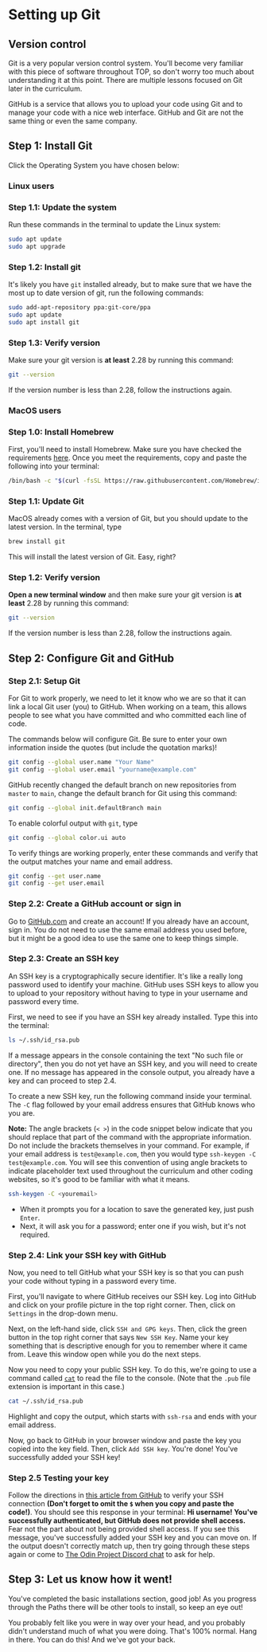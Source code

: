 # Setting up Git

## Version control

Git is a very popular version control system. You'll become very familiar with this piece of software throughout TOP, so don't worry too much about understanding it at this point. There are multiple lessons focused on Git later in the curriculum.

GitHub is a service that allows you to upload your code using Git and to manage your code with a nice web interface. GitHub and Git are not the same thing or even the same company.

## Step 1: Install Git

Click the Operating System you have chosen below:

### Linux users

### **Step 1.1: Update the system**

Run these commands in the terminal to update the Linux system:

```bash
sudo apt update
sudo apt upgrade
```

### **Step 1.2: Install git**

It's likely you have `git` installed already, but to make sure that we have the most up to date version of git, run the following commands:

```bash
sudo add-apt-repository ppa:git-core/ppa
sudo apt update
sudo apt install git
```

### **Step 1.3: Verify version**

Make sure your git version is **at least** 2.28 by running this command:

```bash
git --version
```

If the version number is less than 2.28, follow the instructions again.

### MacOS users

### **Step 1.0: Install Homebrew**

First, you'll need to install Homebrew. Make sure you have checked the requirements [here](https://docs.brew.sh/Installation#macos-requirements). Once you meet the requirements, copy and paste the following into your terminal:

```bash
/bin/bash -c "$(curl -fsSL https://raw.githubusercontent.com/Homebrew/install/HEAD/install.sh)"
```

### **Step 1.1: Update Git**

MacOS already comes with a version of Git, but you should update to the latest version. In the terminal, type

```bash
brew install git
```

This will install the latest version of Git. Easy, right?

### **Step 1.2: Verify version**

**Open a new terminal window** and then make sure your git version is **at least** 2.28 by running this command:

```bash
git --version
```

If the version number is less than 2.28, follow the instructions again.

## Step 2: Configure Git and GitHub

### **Step 2.1: Setup Git**

For Git to work properly, we need to let it know who we are so that it can link a local Git user \(you\) to GitHub. When working on a team, this allows people to see what you have committed and who committed each line of code.

The commands below will configure Git. Be sure to enter your own information inside the quotes \(but include the quotation marks\)!

```bash
git config --global user.name "Your Name"
git config --global user.email "yourname@example.com"
```

GitHub recently changed the default branch on new repositories from `master` to `main`, change the default branch for Git using this command:

```bash
git config --global init.defaultBranch main
```

To enable colorful output with `git`, type

```bash
git config --global color.ui auto
```

To verify things are working properly, enter these commands and verify that the output matches your name and email address.

```bash
git config --get user.name
git config --get user.email
```

### **Step 2.2: Create a GitHub account or sign in**

Go to [GitHub.com](https://github.com/) and create an account! If you already have an account, sign in. You do not need to use the same email address you used before, but it might be a good idea to use the same one to keep things simple.

### **Step 2.3: Create an SSH key**

An SSH key is a cryptographically secure identifier. It's like a really long password used to identify your machine. GitHub uses SSH keys to allow you to upload to your repository without having to type in your username and password every time.

First, we need to see if you have an SSH key already installed. Type this into the terminal:

```bash
ls ~/.ssh/id_rsa.pub
```

If a message appears in the console containing the text "No such file or directory", then you do not yet have an SSH key, and you will need to create one. If no message has appeared in the console output, you already have a key and can proceed to step 2.4.

To create a new SSH key, run the following command inside your terminal. The `-C` flag followed by your email address ensures that GitHub knows who you are.

**Note:** The angle brackets \(`< >`\) in the code snippet below indicate that you should replace that part of the command with the appropriate information. Do not include the brackets themselves in your command. For example, if your email address is `test@example.com`, then you would type `ssh-keygen -C test@example.com`. You will see this convention of using angle brackets to indicate placeholder text used throughout the curriculum and other coding websites, so it's good to be familiar with what it means.

```bash
ssh-keygen -C <youremail>
```

* When it prompts you for a location to save the generated key, just push `Enter`.
* Next, it will ask you for a password; enter one if you wish, but it's not required.

### **Step 2.4: Link your SSH key with GitHub**

Now, you need to tell GitHub what your SSH key is so that you can push your code without typing in a password every time.

First, you'll navigate to where GitHub receives our SSH key. Log into GitHub and click on your profile picture in the top right corner. Then, click on `Settings` in the drop-down menu.

Next, on the left-hand side, click `SSH and GPG keys`. Then, click the green button in the top right corner that says `New SSH Key`. Name your key something that is descriptive enough for you to remember where it came from. Leave this window open while you do the next steps.

Now you need to copy your public SSH key. To do this, we're going to use a command called [`cat`](http://www.linfo.org/cat.html) to read the file to the console. \(Note that the `.pub` file extension is important in this case.\)

```bash
cat ~/.ssh/id_rsa.pub
```

Highlight and copy the output, which starts with `ssh-rsa` and ends with your email address.

Now, go back to GitHub in your browser window and paste the key you copied into the key field. Then, click `Add SSH key`. You're done! You've successfully added your SSH key!

### **Step 2.5 Testing your key**

Follow the directions in [this article from GitHub](https://help.github.com/en/articles/testing-your-ssh-connection) to verify your SSH connection **\(Don't forget to omit the `$` when you copy and paste the code!\)**. You should see this response in your terminal: **Hi username! You've successfully authenticated, but GitHub does not provide shell access.** Fear not the part about not being provided shell access. If you see this message, you've successfully added your SSH key and you can move on. If the output doesn't correctly match up, then try going through these steps again or come to [The Odin Project Discord chat](https://discord.gg/fbFCkYabZB) to ask for help.

## Step 3: Let us know how it went!

You've completed the basic installations section, good job! As you progress through the Paths there will be other tools to install, so keep an eye out!

You probably felt like you were in way over your head, and you probably didn't understand much of what you were doing. That's 100% normal. Hang in there. You can do this! And we've got your back.


